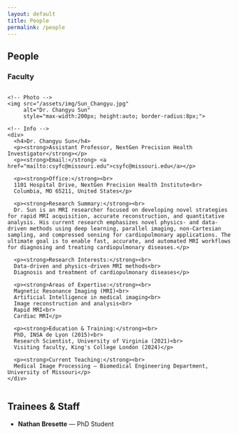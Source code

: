 ```yaml
---
layout: default
title: People
permalink: /people
---
```


<section id="people">
  <h2>People</h2>
  <h3>Faculty</h3>

  <div style="display:flex; flex-wrap:wrap; gap:20px; align-items:flex-start;">

    <!-- Photo -->
    <img src="/assets/img/Sun_Changyu.jpg"
         alt="Dr. Changyu Sun"
         style="max-width:200px; height:auto; border-radius:8px;">

    <!-- Info -->
    <div>
      <h4>Dr. Changyu Sun</h4>
      <p><strong>Assistant Professor, NextGen Precision Health Investigator</strong></p>
      <p><strong>Email:</strong> <a href="mailto:csyfc@missouri.edu">csyfc@missouri.edu</a></p>

      <p><strong>Office:</strong><br>
      1101 Hospital Drive, NextGen Precision Health Institute<br>
      Columbia, MO 65211, United States</p>

      <p><strong>Research Summary:</strong><br>
      Dr. Sun is an MRI researcher focused on developing novel strategies for rapid MRI acquisition, accurate reconstruction, and quantitative analysis. His current research emphasizes novel physics- and data-driven methods using deep learning, parallel imaging, non-Cartesian sampling, and compressed sensing for cardiopulmonary applications. The ultimate goal is to enable fast, accurate, and automated MRI workflows for diagnosing and treating cardiopulmonary diseases.</p>

      <p><strong>Research Interests:</strong><br>
      Data-driven and physics-driven MRI methods<br>
      Diagnosis and treatment of cardiopulmonary diseases</p>

      <p><strong>Areas of Expertise:</strong><br>
      Magnetic Resonance Imaging (MRI)<br>
      Artificial Intelligence in medical imaging<br>
      Image reconstruction and analysis<br>
      Rapid MRI<br>
      Cardiac MRI</p>

      <p><strong>Education & Training:</strong><br>
      PhD, INSA de Lyon (2015)<br>
      Research Scientist, University of Virginia (2021)<br>
      Visiting faculty, King's College London (2024)</p>

      <p><strong>Current Teaching:</strong><br>
      Medical Image Processing — Biomedical Engineering Department, University of Missouri</p>
    </div>
  </div>
</section>

  
## Trainees & Staff
- **Nathan Bresette** — PhD Student

